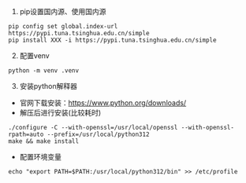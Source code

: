 1. pip设置国内源、使用国内源
```
pip config set global.index-url https://pypi.tuna.tsinghua.edu.cn/simple
pip install XXX -i https://pypi.tuna.tsinghua.edu.cn/simple
```

2. 配置venv
```
python -m venv .venv
```

3. 安装python解释器
* 官网下载安装：https://www.python.org/downloads/
* 解压后进行安装(比较耗时)
```
./configure -C --with-openssl=/usr/local/openssl --with-openssl-rpath=auto --prefix=/usr/local/python312
make && make install
```
* 配置环境变量
```
echo "export PATH=$PATH:/usr/local/python312/bin" >> /etc/profile
```